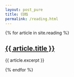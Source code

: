 ```yaml
---
layout: post_pure
title: 归档
permalink: /reading.html
---
```



{% for article in site.reading %}
  <h2><a href="{{ article.url }}">{{ article.title }}</a></h2>
  <p>{{ article.excerpt }}</p>
{% endfor %}
